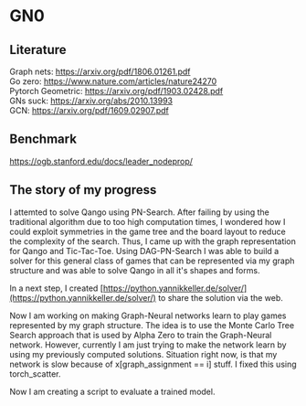 # GN0
## Literature
Graph nets: https://arxiv.org/pdf/1806.01261.pdf  
Go zero: https://www.nature.com/articles/nature24270  
Pytorch Geometric: https://arxiv.org/pdf/1903.02428.pdf  
GNs suck: https://arxiv.org/abs/2010.13993  
GCN: https://arxiv.org/pdf/1609.02907.pdf

## Benchmark
https://ogb.stanford.edu/docs/leader_nodeprop/

## The story of my progress
I attemted to solve Qango using PN-Search. After failing by using the traditional algorithm due to too high computation times, I wondered how I could exploit symmetries in the game tree and the board layout to reduce the complexity of the search. Thus, I came up with the graph representation for Qango and Tic-Tac-Toe. Using DAG-PN-Search I was able to build a solver for this general class of games that can be represented via my graph structure and was able to solve Qango in all it's shapes and forms.

In a next step, I created [https://python.yannikkeller.de/solver/](https://python.yannikkeller.de/solver/) to share the solution via the web.

Now I am working on making Graph-Neural networks learn to play games represented by my graph structure. The idea is to use the Monte Carlo Tree Search approach that is used by Alpha Zero to train the Graph-Neural network. However, currently I am just trying to make the network learn by using my previously computed solutions. Situation right now, is that my network is slow because of x[graph_assignment == i] stuff. I fixed this using torch_scatter.

Now I am creating a script to evaluate a trained model.